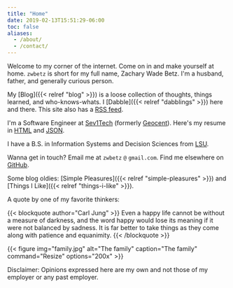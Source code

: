 ```yaml
---
title: "Home"
date: 2019-02-13T15:51:29-06:00
toc: false
aliases:
  - /about/
  - /contact/
---
```


Welcome to my corner of the internet. Come on in and make yourself at home. `zwbetz` is short for my full name, Zachary Wade Betz. I'm a husband, father, and generally curious person.

<!--more-->

My [Blog]({{< relref "blog" >}}) is a loose collection of thoughts, things learned, and who-knows-whats. I [Dabble]({{< relref "dabblings" >}}) here and there. This site also has a [RSS feed](index.xml).

I'm a Software Engineer at [Sev1Tech](https://sev1tech.com) (formerly [Geocent](https://geocent.com)). Here's my resume in [HTML](/resume/resume.html) and [JSON](/resume/resume.json).

I have a B.S. in Information Systems and Decision Sciences from [LSU](https://www.lsu.edu).

Wanna get in touch? Email me at `zwbetz` `@` `gmail.com`. Find me elsewhere on [GitHub](https://github.com/zwbetz-gh).

Some blog oldies: [Simple Pleasures]({{< relref "simple-pleasures" >}}) and [Things I Like]({{< relref "things-i-like" >}}).

A quote by one of my favorite thinkers:

{{< blockquote author="Carl Jung" >}}
Even a happy life cannot be without a measure of darkness, and the word happy would lose its meaning if it were not balanced by sadness. It is far better to take things as they come along with patience and equanimity.
{{< /blockquote >}}

{{< figure
img="family.jpg"
alt="The family"
caption="The family"
command="Resize"
options="200x" >}}

Disclaimer: Opinions expressed here are my own and not those of my employer or any past employer.
